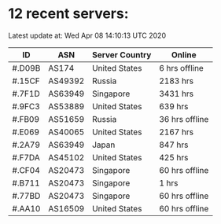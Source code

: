 # 12 recent servers:

Latest update at: Wed Apr 08 14:10:13 UTC 2020

| ID | ASN | Server Country | Online |
| -- | --- | -------------- | ------ |
| #.D09B | AS174 | United States | 6 hrs offline |
| #.15CF | AS49392 | Russia | 2183 hrs |
| #.7F1D | AS63949 | Singapore | 3431 hrs |
| #.9FC3 | AS53889 | United States | 639 hrs |
| #.FB09 | AS51659 | Russia | 36 hrs offline |
| #.E069 | AS40065 | United States | 2167 hrs |
| #.2A79 | AS63949 | Japan | 847 hrs |
| #.F7DA | AS45102 | United States | 425 hrs |
| #.CF04 | AS20473 | Singapore | 60 hrs offline |
| #.B711 | AS20473 | Singapore | 1 hrs |
| #.77BD | AS20473 | Singapore | 60 hrs offline |
| #.AA10 | AS16509 | United States | 60 hrs offline |

